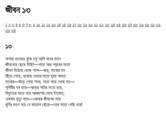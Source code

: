 # জীবন ১৩

[১](2.10.0.jeebon-1.md) [২](2.10.1.jeebon-2.md) [৩](2.10.2.jeebon-3.md) [৪](2.10.3.jeebon-4.md) [৫](2.10.4.jeebon-5.md) [৬](2.10.5.jeebon-6.md) [৭](2.10.6.jeebon-7.md) [৮](2.10.7.jeebon-8.md) [৯](2.10.8.jeebon-9.md) [১০](2.10.9.jeebon-10.md) [১১](2.10.10.jeebon-11.md) [১২](2.10.11.jeebon-12.md) [১৩](2.10.12.jeebon-13.md) [১৪](2.10.13.jeebon-14.md) [১৫](2.10.14.jeebon-15.md) [১৬](2.10.15.jeebon-16.md) [১৭](2.10.16.jeebon-17.md) [১৮](2.10.17.jeebon-18.md) [১৯](2.10.18.jeebon-19.md) [২০](2.10.19.jeebon-20.md) [২১](2.10.20.jeebon-21.md) [২২](2.10.21.jeebon-22.md) [২৩](2.10.22.jeebon-23.md) [২৪](2.10.23.jeebon-24.md) [২৫](2.10.24.jeebon-25.md) [২৬](2.10.25.jeebon-26.md) [২৭](2.10.26.jeebon-27.md) [২৮](2.10.27.jeebon-28.md) [২৯](2.10.28.jeebon-29.md) [৩০](2.10.29.jeebon-30.md) [৩১](2.10.30.jeebon-31.md) [৩২](2.10.31.jeebon-32.md) [৩৩](2.10.32.jeebon-33.md) [৩৪](2.10.33.jeebon-34.md)

## ১৩

অশান্ত হাওয়ার বুকে তবু আমি বনের মতন  
জীবনেরে ছেড়ে দিছি!—পাতা আর পল্লবের মতো  
জীবন উঠেছে বেজে শব্দে—স্বরে; যতবার মন  
ছিঁড়ে গেছে, হয়েছে দেহের মতো হৃদয় আহত  
যতবার—উড়ে গেছে শাখা, পাতা পড়ে গেছে যত—  
পৃথিবীর বন হয়ে—ঝড়ের গতির মতো হয়ে,  
বিদ্যুতের মতো হয়ে আকাশের মেঘে ইতস্তত;  
একবার মৃত্যু লয়ে—একবার জীবনের লয়ে  
ঘূর্ণির মতন বয়ে যে বাতাসে ছেঁড়ে—তার মতো গেছি বয়ে!

